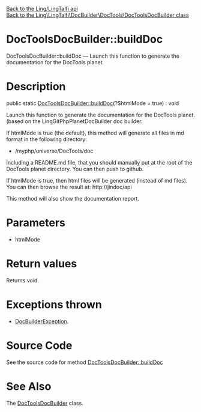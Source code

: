 [Back to the Ling/LingTalfi api](https://github.com/lingtalfi/LingTalfi/blob/master/doc/api/Ling/LingTalfi.md)<br>
[Back to the Ling\LingTalfi\DocBuilder\DocTools\DocToolsDocBuilder class](https://github.com/lingtalfi/LingTalfi/blob/master/doc/api/Ling/LingTalfi/DocBuilder/DocTools/DocToolsDocBuilder.md)


DocToolsDocBuilder::buildDoc
================



DocToolsDocBuilder::buildDoc — Launch this function to generate the documentation for the DocTools planet.




Description
================


public static [DocToolsDocBuilder::buildDoc](https://github.com/lingtalfi/LingTalfi/blob/master/doc/api/Ling/LingTalfi/DocBuilder/DocTools/DocToolsDocBuilder/buildDoc.md)(?$htmlMode = true) : void




Launch this function to generate the documentation for the DocTools planet.
(based on the LingGitPhpPlanetDocBuilder doc builder.

If htmlMode is true (the default),
this method will generate all files in md format in the following directory:

- /myphp/universe/DocTools/doc

Including a README.md file, that you should manually put at the root of the DocTools planet directory.
You can then push to github.


If htmlMode is true,
then html files will be generated (instead of md files).
You can then browse the result at: http://jindoc/api



This method will also show the documentation report.




Parameters
================


- htmlMode

    


Return values
================

Returns void.


Exceptions thrown
================

- [DocBuilderException](https://github.com/lingtalfi/DocTools/blob/master/doc/api/Ling/DocTools/Exception/DocBuilderException.md).&nbsp;







Source Code
===========
See the source code for method [DocToolsDocBuilder::buildDoc](https://github.com/lingtalfi/LingTalfi/blob/master/DocBuilder/DocTools/DocToolsDocBuilder.php#L51-L274)


See Also
================

The [DocToolsDocBuilder](https://github.com/lingtalfi/LingTalfi/blob/master/doc/api/Ling/LingTalfi/DocBuilder/DocTools/DocToolsDocBuilder.md) class.



